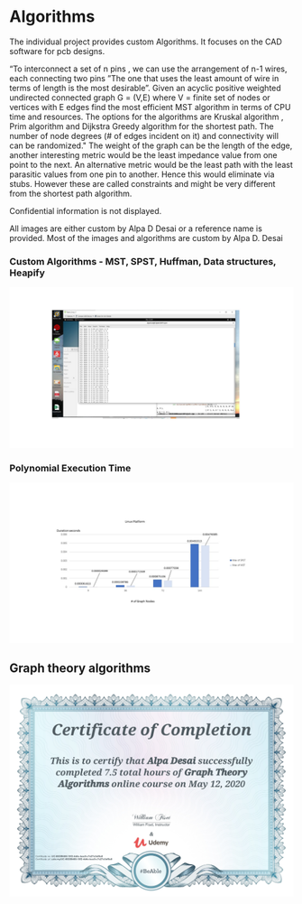 # Algorithms

The individual project provides custom Algorithms. It focuses on the CAD software for pcb designs.  

“To interconnect a set of n pins , we can use the arrangement of n-1 wires, each connecting two pins ”The one that uses the least amount of wire in terms of length is the most desirable”. Given an acyclic positive weighted undirected connected graph G = (V,E) where V = finite set of nodes or vertices with E edges find the most efficient MST algorithm in terms of CPU time and resources.  The options for the algorithms are Kruskal algorithm , Prim algorithm and Dijkstra Greedy algorithm for the shortest path. The number of node degrees (# of edges incident on it) and connectivity will can be randomized." The weight of the graph can be the length of the edge, another interesting metric would be the least impedance value from one point to the next. An alternative metric would be the least path with the least parasitic values from one pin to another. Hence this would eliminate via stubs.  However these are called constraints and might be very different from the shortest path algorithm. 
 
Confidential information is not displayed.

All images are either custom by Alpa D Desai or a reference name is provided. Most of the images and algorithms are custom by Alpa D. Desai

### Custom Algorithms - MST, SPST, Huffman, Data structures, Heapify  
![image](MSTImageMay2020.jpg)


### Polynomial Execution Time
![image](LinuxPlatform.jpg)

## Graph theory algorithms
![image](GraphTheoryAlgorithms.jpg)
